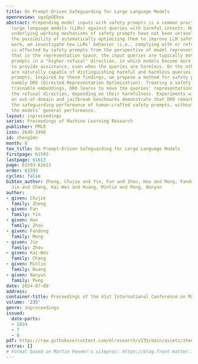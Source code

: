 ```yaml
---
title: On Prompt-Driven Safeguarding for Large Language Models
openreview: ugxGpOEkox
abstract: Prepending model inputs with safety prompts is a common practice for safeguarding
  large language models (LLMs) against queries with harmful intents. However, the
  underlying working mechanisms of safety prompts have not been unraveled yet, restricting
  the possibility of automatically optimizing them to improve LLM safety. In this
  work, we investigate how LLMs’ behavior (i.e., complying with or refusing user queries)
  is affected by safety prompts from the perspective of model representation. We find
  that in the representation space, the input queries are typically moved by safety
  prompts in a "higher-refusal" direction, in which models become more prone to refusing
  to provide assistance, even when the queries are harmless. On the other hand, LLMs
  are naturally capable of distinguishing harmful and harmless queries without safety
  prompts. Inspired by these findings, we propose a method for safety prompt optimization,
  namely DRO (Directed Representation Optimization). Treating a safety prompt as continuous,
  trainable embeddings, DRO learns to move the queries’ representations along or opposite
  the refusal direction, depending on their harmfulness. Experiments with eight LLMs
  on out-of-domain and jailbreak benchmarks demonstrate that DRO remarkably improves
  the safeguarding performance of human-crafted safety prompts, without compromising
  the models’ general performance.
layout: inproceedings
series: Proceedings of Machine Learning Research
publisher: PMLR
issn: 2640-3498
id: zheng24n
month: 0
tex_title: On Prompt-Driven Safeguarding for Large Language Models
firstpage: 61593
lastpage: 61613
page: 61593-61613
order: 61593
cycles: false
bibtex_author: Zheng, Chujie and Yin, Fan and Zhou, Hao and Meng, Fandong and Zhou,
  Jie and Chang, Kai-Wei and Huang, Minlie and Peng, Nanyun
author:
- given: Chujie
  family: Zheng
- given: Fan
  family: Yin
- given: Hao
  family: Zhou
- given: Fandong
  family: Meng
- given: Jie
  family: Zhou
- given: Kai-Wei
  family: Chang
- given: Minlie
  family: Huang
- given: Nanyun
  family: Peng
date: 2024-07-08
address:
container-title: Proceedings of the 41st International Conference on Machine Learning
volume: '235'
genre: inproceedings
issued:
  date-parts:
  - 2024
  - 7
  - 8
pdf: https://raw.githubusercontent.com/mlresearch/v235/main/assets/zheng24n/zheng24n.pdf
extras: []
# Format based on Martin Fenner's citeproc: https://blog.front-matter.io/posts/citeproc-yaml-for-bibliographies/
---
```

